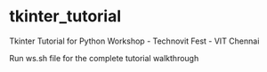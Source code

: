 # tkinter_tutorial
Tkinter Tutorial for Python Workshop - Technovit Fest - VIT Chennai

Run ws.sh file for the complete tutorial walkthrough
